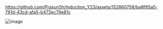 

https://github.com/PrasunSh/Induction_Y23/assets/152860758/ba8f85a5-791d-43cd-afa5-b473ec79e81c

![image](https://github.com/PrasunSh/Induction_Y23/assets/152860758/32aedbf4-4011-4654-a933-9c2471e24c5e)
